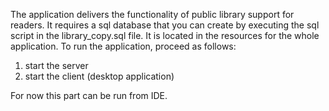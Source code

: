 The application delivers the functionality of public library support for readers. 
It requires a sql database that you can create by executing the sql script in the library_copy.sql file. 
It is located in the resources for the whole application.
To run the application, proceed as follows:
1) start the server
2) start the client (desktop application)

For now this part can be run from IDE.
